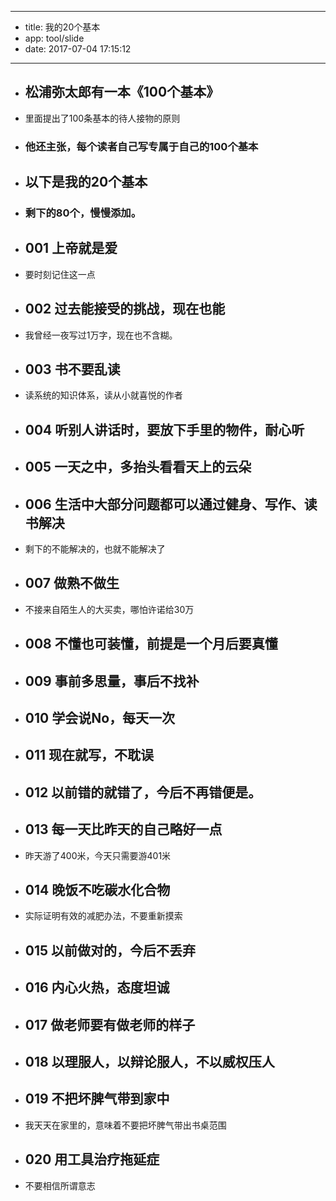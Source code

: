 - --
- title: 我的20个基本
- app: tool/slide
- date: 2017-07-04 17:15:12
- --
- ## 松浦弥太郎有一本《100个基本》
- 里面提出了100条基本的待人接物的原则
- ### 他还主张，每个读者自己写专属于自己的100个基本
- ## 以下是我的20个基本
- ### 剩下的80个，慢慢添加。
- ## 001 上帝就是爱
- 要时刻记住这一点
- ## 002 过去能接受的挑战，现在也能
- 我曾经一夜写过1万字，现在也不含糊。
- ## 003 书不要乱读
- 读系统的知识体系，读从小就喜悦的作者
- ## 004 听别人讲话时，要放下手里的物件，耐心听
- ## 005 一天之中，多抬头看看天上的云朵
- ## 006 生活中大部分问题都可以通过健身、写作、读书解决
- 剩下的不能解决的，也就不能解决了
- ## 007 做熟不做生
- 不接来自陌生人的大买卖，哪怕许诺给30万
- ## 008 不懂也可装懂，前提是一个月后要真懂
- ## 009 事前多思量，事后不找补
- ## 010 学会说No，每天一次
- ## 011 现在就写，不耽误
- ## 012 以前错的就错了，今后不再错便是。
- ## 013 每一天比昨天的自己略好一点
- 昨天游了400米，今天只需要游401米
- ## 014 晚饭不吃碳水化合物
- 实际证明有效的减肥办法，不要重新摸索
- ## 015 以前做对的，今后不丢弃
- ## 016 内心火热，态度坦诚
- ## 017 做老师要有做老师的样子
- ## 018 以理服人，以辩论服人，不以威权压人
- ## 019 不把坏脾气带到家中
- 我天天在家里的，意味着不要把坏脾气带出书桌范围
- ## 020 用工具治疗拖延症
- 不要相信所谓意志
